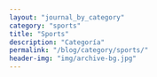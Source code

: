 ```yaml
---
layout: "journal_by_category"
category: "sports"
title: "Sports"
description: "Categoría"
permalink: "/blog/category/sports/"
header-img: "img/archive-bg.jpg"
---
```

